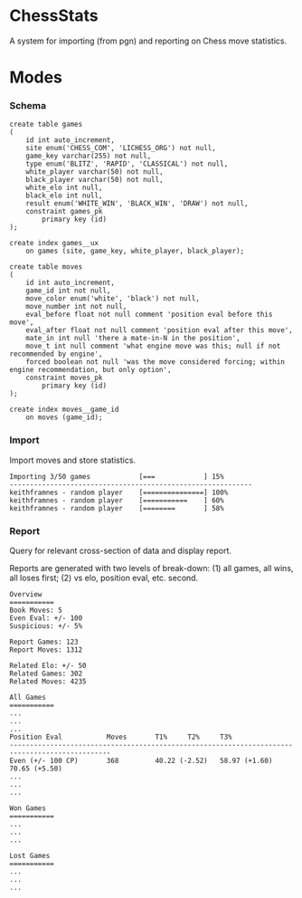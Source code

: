 # ChessStats
A system for importing (from pgn) and reporting on Chess move statistics.

# Modes

### Schema
```
create table games
(
	id int auto_increment,
	site enum('CHESS_COM', 'LICHESS_ORG') not null,
	game_key varchar(255) not null,
	type enum('BLITZ', 'RAPID', 'CLASSICAL') not null,
	white_player varchar(50) not null,
	black_player varchar(50) not null,
	white_elo int null,
	black_elo int null,
  	result enum('WHITE_WIN', 'BLACK_WIN', 'DRAW') not null,
	constraint games_pk
		primary key (id)
);

create index games__ux
    on games (site, game_key, white_player, black_player);

create table moves
(
	id int auto_increment,
	game_id int not null,
	move_color enum('white', 'black') not null,
	move_number int not null,
	eval_before float not null comment 'position eval before this move',
	eval_after float not null comment 'position eval after this move',
	mate_in int null 'there a mate-in-N in the position',
  	move_t int null comment 'what engine move was this; null if not recommended by engine',
  	forced boolean not null 'was the move considered forcing; within engine recommendation, but only option',
	constraint moves_pk
		primary key (id)
);

create index moves__game_id
    on moves (game_id);
```

### Import
Import moves and store statistics.

```
Importing 3/50 games            [===            ] 15%
------------------------------------------------------------
keithframnes - random player    [===============] 100%
keithframnes - random player    [===========    ] 60%
keithframnes - random player    [========       ] 58%
```

### Report
Query for relevant cross-section of data and display report.

Reports are generated with two levels of break-down: (1) all games, all wins, all loses first; (2) vs elo, position eval, etc. second.

```
Overview
===========
Book Moves: 5
Even Eval: +/- 100
Suspicious: +/- 5%

Report Games: 123
Report Moves: 1312

Related Elo: +/- 50
Related Games: 302
Related Moves: 4235

All Games
===========
...
...
...
Position Eval			Moves		T1%		T2%		T3%
-----------------------------------------------------------------------------------------------
Even (+/- 100 CP)		368        	40.22 (-2.52)	58.97 (+1.60)	70.65 (+5.50)
...
...
...

Won Games
===========
...
...
...

Lost Games
===========
...
...
...
```
